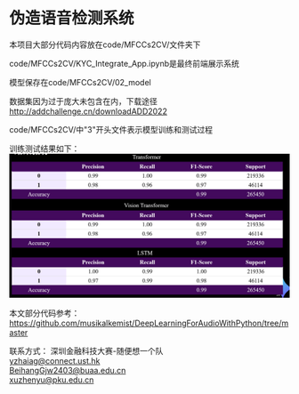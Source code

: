 # 伪造语音检测系统

本项目大部分代码内容放在code/MFCCs2CV/文件夹下

code/MFCCs2CV/KYC_Integrate_App.ipynb是最终前端展示系统

模型保存在code/MFCCs2CV/02_model

数据集因为过于庞大未包含在内，下载途径 http://addchallenge.cn/downloadADD2022

code/MFCCs2CV/中"3"开头文件表示模型训练和测试过程

训练测试结果如下：  
![结果.png](/ref/pic/结果.png)
  
  
本文部分代码参考：
https://github.com/musikalkemist/DeepLearningForAudioWithPython/tree/master
  
联系方式：
深圳金融科技大赛-随便想一个队  
yzhaiag@connect.ust.hk  
BeihangGjw2403@buaa.edu.cn  
xuzhenyu@pku.edu.cn  
